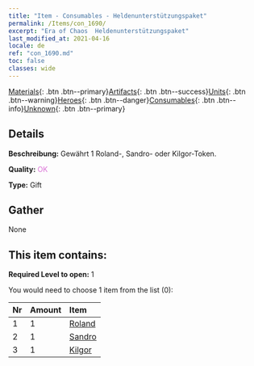 ```yaml
---
title: "Item - Consumables - Heldenunterstützungspaket"
permalink: /Items/con_1690/
excerpt: "Era of Chaos  Heldenunterstützungspaket"
last_modified_at: 2021-04-16
locale: de
ref: "con_1690.md"
toc: false
classes: wide
---
```

 [Materials](/de/Items/){: .btn .btn--primary}[Artifacts](/de/Items/Artifacts/){: .btn .btn--success}[Units](/de/Items/Units/){: .btn .btn--warning}[Heroes](/de/Items/Heroes/){: .btn .btn--danger}[Consumables](/de/Items/Consumables/){: .btn .btn--info}[Unknown](/de/Items/Unknown/){: .btn .btn--primary}

## Details
 **Beschreibung:** Gewährt 1 Roland-, Sandro- oder Kilgor-Token.

 **Quality:** <span style="color: #DA70D6">OK</span>

 **Type:** Gift

## Gather

  None

## This item contains:

 **Required Level to open:** 1

 You would need to choose 1 item from the list (0):

  | Nr | Amount |     Item    |
  |:---|:-------|:------------|
  | 1 | 1 | [Roland](/de/Items/her_362/) |  | 
  | 2 | 1 | [Sandro](/de/Items/her_371/) |  | 
  | 3 | 1 | [Kilgor](/de/Items/her_374/) |  | 
